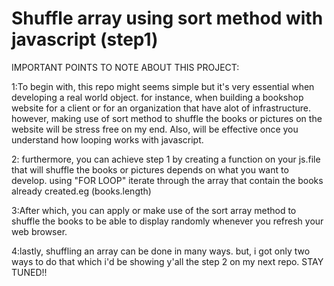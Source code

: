 # Shuffle array using sort method with javascript (step1)
IMPORTANT POINTS TO NOTE ABOUT THIS PROJECT:

1:To begin with, this repo might seems simple but it's very essential when developing a real world object. for instance, when building a bookshop website for a client or for an organization that have alot of infrastructure. however, making use of sort method to shuffle the books or pictures on the website will be stress free on my end. Also, will be effective once you understand how looping works with javascript.

2: furthermore, you can achieve step 1 by creating a function on your js.file that will shuffle the books or pictures depends on what you want to develop. using "FOR LOOP" iterate through the array that contain the books already created.eg (books.length)

3:After which, you can apply or make use of the sort array method to shuffle the books to be able to display randomly whenever you refresh your web browser.

4:lastly, shuffling an array can be done in many ways. but,  i got only two ways to do that which i'd be showing y'all the step 2 on my next repo. STAY TUNED!!




 
